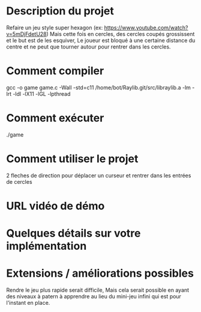 # Description du projet
Refaire un jeu style super hexagon (ex: https://www.youtube.com/watch?v=5mDjFdetU28)
Mais cette fois en cercles, des cercles coupés grossissent et le but est de les esquiver,
Le joueur est bloqué à une certaine distance du centre et ne peut que tourner autour pour rentrer dans les cercles.
# Comment compiler
gcc -o game game.c -Wall -std=c11 /home/bot/Raylib.git/src/libraylib.a -lm -lrt -ldl -lX11 -lGL -lpthread
# Comment exécuter
./game
# Comment utiliser le projet
2 fleches de direction pour déplacer un curseur et rentrer dans les entrées de cercles
# URL vidéo de démo

# Quelques détails sur votre implémentation

# Extensions / améliorations possibles
Rendre le jeu plus rapide serait difficile,
Mais cela serait possible en ayant des niveaux à patern à apprendre au lieu du mini-jeu infini qui est pour l'instant en place.
